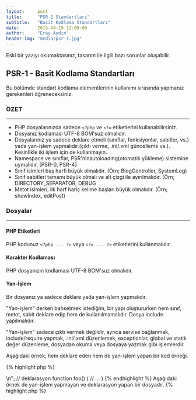 ```yaml
---
layout:     post
title:      "PSR-1 Standartları"
subtitle:   "Basit Kodlama Standartları"
date:       2015-04-19 12:00:00
author:     "Eray Aydın"
header-img: "media/psr-1.jpg"
---
```


<div class="alert alert-warning">
	Eski bir yazıyı okumaktasınız, tasarım ile ilgili bazı sorunlar oluşabilir.
</div>

## PSR-1 - Basit Kodlama Standartları

Bu bölümde standart kodlama elementlerinin kullanımı sırasında yapmanız gerekenleri öğreneceksiniz.

### ÖZET
--------

- PHP dosyalarınızda sadece `<?php` ve `<?=` etiketlerini kullanabilirsiniz.
- Dosyanız kodlaması UTF-8 BOM'suz olmalıdır.
- Dosyalarınız ya sadece deklare etmeli (sınıflar, fonksiyonlar, sabitler, vs.) yada yan-işlem yapmalıdır.(çıktı verme, .ini/.xml güncelleme vs.). Kesinlikle iki işlem için de kullanmayın.
- Namespace ve sınıflar, PSR'ninautoloading(otomatik yükleme) sistemine uymalıdır. [PSR-0, PSR-4]
- Sınıf isimleri baş harfi büyük olmalıdır. (Örn; BlogController, SystemLog)
- Sınıf sabitleri tamamı büyük olmalı ve alt çizgi ile ayırılmalıdır. (Örn; DIRECTORY_SEPARATOR, DEBUG 
- Metot isimleri, ilk harf hariç kelime başları büyük olmalıdır. (Örn; showIndex, editPost)

### Dosyalar
------------

#### PHP Etiketleri

PHP kodunuz `<?php ... ?>` veya `<?= ... ?>` etiketlerini kullanmalıdır.

#### Karakter Kodlaması

PHP dosyanızın kodlaması UTF-8 BOM'suz olmalıdır.

#### Yan-İşlem
Bir dosyanız ya sadece deklare yada yan-işlem yapmalıdır. 

"Yan-işlem" derken bahsetmek istediğim, bir yapı oluştururken hem sınıf, metot, sabit deklare edip hem de kullanılmamalıdır. Dosya include yapılmalıdır.

"Yan-işlem" sadece çıktı vermek değildir, ayrıca servise bağlanmak, include/require yapmak, .ini/.xml düzenlemek, exceptionlar, global ve statik değer düzenleme, dosyadan okuma veya dosyaya yazmak gibi işlemlerdir.

Aşağıdaki örnek, hem deklare eden hem de yan-işlem yapan bir kod örneği.

{% highlight php %}
<?php
// yan-işlem: ini ayarlarını düzenleme
ini_set("error_reporting", E_ALL);

// yan-işlem: dosya include etme
include "file.php";

// yan-işlem: çıktı verme
echo "<html>\n";

// deklarasyon
function foo()
{
	// ...
}
{% endhighlight %}

Aşağıdaki örnek de yan-işlem yapmayan ve deklarasyon yapan bir dosyadır.

{% highlight php %}
<?php
// deklarasyon
function foo()
{
	// ...
}

// koşula bağlı deklarasyon, yan-işlem **değildir**.
if ( ! function_exists("bar")) {
	function bar()
    {
    	// ...
    }
}
{% endhighlight %}

### Namespace ve Sınıf İsimleri
-------------------------------

Namespaceler ve sınıflar, PSR'nin otomatik yükleme kurallarına uymalıdır. [PSR-0, PSR-4]

Bu demek oluyor ki, her sınıf kendi dosyasının içinde ve en az 1 namespace altında olmalıdır.

Sınıf isimleri baş harfleri büyük tanımlanmalıdır. (Örn; StockController)

PHP 5.3 ve sonrasını kullananlar normal namespace kullanabilir. Örnek olarak;

{% highlight php %}
<?php
// PHP 5.3 ve sonrası:
namespace Vendor\Controller;

class Foo
{
}
{% endhighlight %}

PHP 5.2.x ve öncesini kullananlar şu şekilde kullanabilir:

{% highlight php %}
<?php
// PHP 5.2.x ve öncesi:
class Vendor_Controller_Foo
{
}
{% endhighlight %}

### Sınıf Sabitleri, Ayarlar ve Metotlar

Buradaki "sınıf"tan kastım, tüm sınıflardır.(class, interface, trait)

#### Sabitler

Sınıf sabitleri tamamen büyük olmalıdır ve alt çizgi ile kelimeler ayrılmalıdır. Örnek olarak:

{% highlight php %}
<?php
namespace Vendor\Controller;

class Foo
{
    const VERSION       = '1.0';
    const DATE_APPROVED = '2014-12-12';
}
{% endhighlight %}

#### Ayarlar

Şuan için belirlenmiş bir sabit yok. $BasHarfleriBuyuk, $ilkHarfiKucuk, veya $alt_cizgi isimlerini istediğiniz gibi kullanabilirsiniz.

Fakat unutulmamalıdır ki, adlandırma kuralları makul olmalıdır. Anlaşılır bir isim seçilmelidir.


#### Metotlar

Metot isimleri ilk harfi küçük ve diğer kelime başları büyük olmalıdır. (Örn; showIndex, editPost)